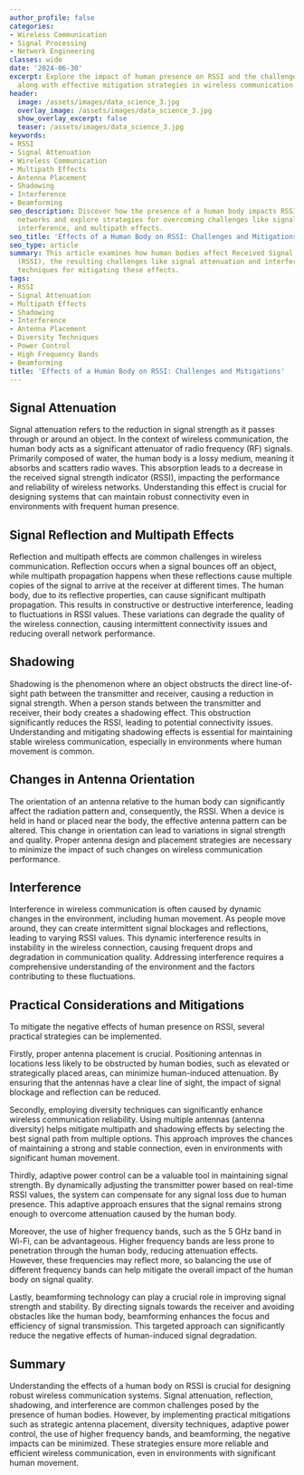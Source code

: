 ```yaml
---
author_profile: false
categories:
- Wireless Communication
- Signal Processing
- Network Engineering
classes: wide
date: '2024-06-30'
excerpt: Explore the impact of human presence on RSSI and the challenges it introduces,
  along with effective mitigation strategies in wireless communication systems.
header:
  image: /assets/images/data_science_3.jpg
  overlay_image: /assets/images/data_science_3.jpg
  show_overlay_excerpt: false
  teaser: /assets/images/data_science_3.jpg
keywords:
- RSSI
- Signal Attenuation
- Wireless Communication
- Multipath Effects
- Antenna Placement
- Shadowing
- Interference
- Beamforming
seo_description: Discover how the presence of a human body impacts RSSI in wireless
  networks and explore strategies for overcoming challenges like signal attenuation,
  interference, and multipath effects.
seo_title: 'Effects of a Human Body on RSSI: Challenges and Mitigations'
seo_type: article
summary: This article examines how human bodies affect Received Signal Strength Indicator
  (RSSI), the resulting challenges like signal attenuation and interference, and key
  techniques for mitigating these effects.
tags:
- RSSI
- Signal Attenuation
- Multipath Effects
- Shadowing
- Interference
- Antenna Placement
- Diversity Techniques
- Power Control
- High Frequency Bands
- Beamforming
title: 'Effects of a Human Body on RSSI: Challenges and Mitigations'
---
```


## Signal Attenuation

Signal attenuation refers to the reduction in signal strength as it passes through or around an object. In the context of wireless communication, the human body acts as a significant attenuator of radio frequency (RF) signals. Primarily composed of water, the human body is a lossy medium, meaning it absorbs and scatters radio waves. This absorption leads to a decrease in the received signal strength indicator (RSSI), impacting the performance and reliability of wireless networks. Understanding this effect is crucial for designing systems that can maintain robust connectivity even in environments with frequent human presence.

## Signal Reflection and Multipath Effects

Reflection and multipath effects are common challenges in wireless communication. Reflection occurs when a signal bounces off an object, while multipath propagation happens when these reflections cause multiple copies of the signal to arrive at the receiver at different times. The human body, due to its reflective properties, can cause significant multipath propagation. This results in constructive or destructive interference, leading to fluctuations in RSSI values. These variations can degrade the quality of the wireless connection, causing intermittent connectivity issues and reducing overall network performance.

## Shadowing

Shadowing is the phenomenon where an object obstructs the direct line-of-sight path between the transmitter and receiver, causing a reduction in signal strength. When a person stands between the transmitter and receiver, their body creates a shadowing effect. This obstruction significantly reduces the RSSI, leading to potential connectivity issues. Understanding and mitigating shadowing effects is essential for maintaining stable wireless communication, especially in environments where human movement is common.

## Changes in Antenna Orientation

The orientation of an antenna relative to the human body can significantly affect the radiation pattern and, consequently, the RSSI. When a device is held in hand or placed near the body, the effective antenna pattern can be altered. This change in orientation can lead to variations in signal strength and quality. Proper antenna design and placement strategies are necessary to minimize the impact of such changes on wireless communication performance.

## Interference

Interference in wireless communication is often caused by dynamic changes in the environment, including human movement. As people move around, they can create intermittent signal blockages and reflections, leading to varying RSSI values. This dynamic interference results in instability in the wireless connection, causing frequent drops and degradation in communication quality. Addressing interference requires a comprehensive understanding of the environment and the factors contributing to these fluctuations.

## Practical Considerations and Mitigations

To mitigate the negative effects of human presence on RSSI, several practical strategies can be implemented. 

Firstly, proper antenna placement is crucial. Positioning antennas in locations less likely to be obstructed by human bodies, such as elevated or strategically placed areas, can minimize human-induced attenuation. By ensuring that the antennas have a clear line of sight, the impact of signal blockage and reflection can be reduced.

Secondly, employing diversity techniques can significantly enhance wireless communication reliability. Using multiple antennas (antenna diversity) helps mitigate multipath and shadowing effects by selecting the best signal path from multiple options. This approach improves the chances of maintaining a strong and stable connection, even in environments with significant human movement.

Thirdly, adaptive power control can be a valuable tool in maintaining signal strength. By dynamically adjusting the transmitter power based on real-time RSSI values, the system can compensate for any signal loss due to human presence. This adaptive approach ensures that the signal remains strong enough to overcome attenuation caused by the human body.

Moreover, the use of higher frequency bands, such as the 5 GHz band in Wi-Fi, can be advantageous. Higher frequency bands are less prone to penetration through the human body, reducing attenuation effects. However, these frequencies may reflect more, so balancing the use of different frequency bands can help mitigate the overall impact of the human body on signal quality.

Lastly, beamforming technology can play a crucial role in improving signal strength and stability. By directing signals towards the receiver and avoiding obstacles like the human body, beamforming enhances the focus and efficiency of signal transmission. This targeted approach can significantly reduce the negative effects of human-induced signal degradation.

## Summary

Understanding the effects of a human body on RSSI is crucial for designing robust wireless communication systems. Signal attenuation, reflection, shadowing, and interference are common challenges posed by the presence of human bodies. However, by implementing practical mitigations such as strategic antenna placement, diversity techniques, adaptive power control, the use of higher frequency bands, and beamforming, the negative impacts can be minimized. These strategies ensure more reliable and efficient wireless communication, even in environments with significant human movement.
